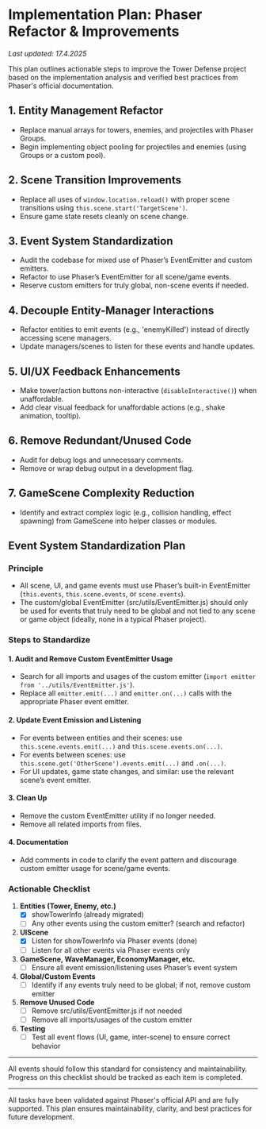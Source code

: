 # Implementation Plan: Phaser Refactor & Improvements

_Last updated: 17.4.2025_

This plan outlines actionable steps to improve the Tower Defense project based on the implementation analysis and verified best practices from Phaser's official documentation.

## 1. Entity Management Refactor
- Replace manual arrays for towers, enemies, and projectiles with Phaser Groups.
- Begin implementing object pooling for projectiles and enemies (using Groups or a custom pool).

## 2. Scene Transition Improvements
- Replace all uses of `window.location.reload()` with proper scene transitions using `this.scene.start('TargetScene')`.
- Ensure game state resets cleanly on scene change.

## 3. Event System Standardization
- Audit the codebase for mixed use of Phaser’s EventEmitter and custom emitters.
- Refactor to use Phaser’s EventEmitter for all scene/game events.
- Reserve custom emitters for truly global, non-scene events if needed.

## 4. Decouple Entity-Manager Interactions
- Refactor entities to emit events (e.g., 'enemyKilled') instead of directly accessing scene managers.
- Update managers/scenes to listen for these events and handle updates.

## 5. UI/UX Feedback Enhancements
- Make tower/action buttons non-interactive (`disableInteractive()`) when unaffordable.
- Add clear visual feedback for unaffordable actions (e.g., shake animation, tooltip).

## 6. Remove Redundant/Unused Code
- Audit for debug logs and unnecessary comments.
- Remove or wrap debug output in a development flag.

## 7. GameScene Complexity Reduction
- Identify and extract complex logic (e.g., collision handling, effect spawning) from GameScene into helper classes or modules.

## Event System Standardization Plan

### Principle
- All scene, UI, and game events must use Phaser’s built-in EventEmitter (`this.events`, `this.scene.events`, or `scene.events`).
- The custom/global EventEmitter (src/utils/EventEmitter.js) should only be used for events that truly need to be global and not tied to any scene or game object (ideally, none in a typical Phaser project).

### Steps to Standardize

#### 1. Audit and Remove Custom EventEmitter Usage
- Search for all imports and usages of the custom emitter (`import emitter from '../utils/EventEmitter.js'`).
- Replace all `emitter.emit(...)` and `emitter.on(...)` calls with the appropriate Phaser event emitter.

#### 2. Update Event Emission and Listening
- For events between entities and their scenes: use `this.scene.events.emit(...)` and `this.scene.events.on(...)`.
- For events between scenes: use `this.scene.get('OtherScene').events.emit(...)` and `.on(...)`.
- For UI updates, game state changes, and similar: use the relevant scene’s event emitter.

#### 3. Clean Up
- Remove the custom EventEmitter utility if no longer needed.
- Remove all related imports from files.

#### 4. Documentation
- Add comments in code to clarify the event pattern and discourage custom emitter usage for scene/game events.

### Actionable Checklist

1. **Entities (Tower, Enemy, etc.)**
   - [x] showTowerInfo (already migrated)
   - [ ] Any other events using the custom emitter? (search and refactor)

2. **UIScene**
   - [x] Listen for showTowerInfo via Phaser events (done)
   - [ ] Listen for all other events via Phaser events only

3. **GameScene, WaveManager, EconomyManager, etc.**
   - [ ] Ensure all event emission/listening uses Phaser’s event system

4. **Global/Custom Events**
   - [ ] Identify if any events truly need to be global; if not, remove custom emitter

5. **Remove Unused Code**
   - [ ] Remove src/utils/EventEmitter.js if not needed
   - [ ] Remove all imports/usages of the custom emitter

6. **Testing**
   - [ ] Test all event flows (UI, game, inter-scene) to ensure correct behavior

---

All events should follow this standard for consistency and maintainability. Progress on this checklist should be tracked as each item is completed.

---

All tasks have been validated against Phaser's official API and are fully supported. This plan ensures maintainability, clarity, and best practices for future development.
